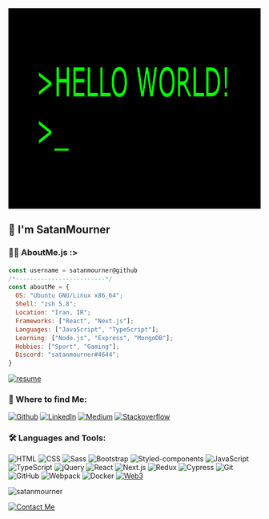 <img align="center" alt="hello" height="400" src="./assets/hello.gif">

## 👺 I'm SatanMourner


### 💁🏼 AboutMe.js :>

```js
const username = satanmourner@github
/*-------------------------*/
const aboutMe = {
  OS: "Ubuntu GNU/Linux x86_64";
  Shell: "zsh 5.8";
  Location: "Iran, IR";
  Frameworks: ["React", "Next.js"];
  Languages: ["JavaScript", "TypeScript"];
  Learning: ["Node.js", "Express", "MongoDB"];
  Hobbies: ["Sport", "Gaming"];
  Discord: "satanmourner#4644";
}
```

<!-- ##### My Resume: -->

<a href="https://drive.google.com/file/d/12LoV6HthRUN93-WdK53k5ocZR6_dNyZu/view?usp=sharing" target="_blank"><img alt="resume" src="https://img.shields.io/badge/my resume-black.svg?&style=for-the-badge&logo=google-scholar&logoColor=yellow" /></a>


### 🧐 Where to find Me:

<p>
<a href="https://github.com/satanmourner" target="_blank"><img alt="Github" src="https://img.shields.io/badge/GitHub-%2312100E.svg?&style=for-the-badge&logo=Github&logoColor=white" /></a>
<a href="https://www.linkedin.com/in/sanaz-mahmoudi/" target="_blank"><img alt="LinkedIn" src="https://img.shields.io/badge/linkedin-%230077B5.svg?&style=for-the-badge&logo=linkedin&logoColor=white" /></a> 
<a href="https://medium.com/@mahmoudisanaz59" target="_blank"><img alt="Medium" src="https://img.shields.io/badge/medium-%2312100E.svg?&style=for-the-badge&logo=medium&logoColor=white" /></a>
<a href="https://stackoverflow.com/users/13221981/sanaz-mahmoudi" target="_blank"><img alt="Stackoverflow" src="https://img.shields.io/badge/stackoverflow-F96854.svg?&style=for-the-badge&logo=stackoverflow&logoColor=white" /></a>
</p>


### 🛠️ Languages and Tools:

![HTML](https://img.shields.io/badge/-HTML5-05122A?style=flat&logo=HTML5)
![CSS](https://img.shields.io/badge/-CSS3-05122A?style=flat&logo=CSS3&logoColor=1572B6)
![Sass](https://img.shields.io/badge/-Sass-05122A?style=flat&logo=sass)
![Bootstrap](https://img.shields.io/badge/-Bootstrap-05122A?style=flat&logo=bootstrap)
![Styled-components](https://img.shields.io/badge/-Styled_Components-05122A?style=flat-square&logo=styled-components)
![JavaScript](https://img.shields.io/badge/-JavaScript-05122A?style=flat&logo=javascript)
![TypeScript](https://img.shields.io/badge/-TypeScript-05122A?style=flat&logo=typescript)
![jQuery](https://img.shields.io/badge/-jQuery-05122A?style=flat&logo=jquery)
![React](https://img.shields.io/badge/-React-05122A?style=flat&logo=react)
![Next.js](https://img.shields.io/badge/-Next.js-05122A?style=flat&logo=next.js)
![Redux](https://img.shields.io/badge/-Redux-05122A?style=flat-square&logo=redux)
![Cypress](https://img.shields.io/badge/-Cypress-05122A?style=flat-square&logo=cypress)
![Git](https://img.shields.io/badge/-Git-05122A?style=flat&logo=git)
![GitHub](https://img.shields.io/badge/-GitHub-05122A?style=flat&logo=github)
![Webpack](https://img.shields.io/badge/-Webpack-05122A?style=flat&logo=webpack)
![Docker](https://img.shields.io/badge/-Docker-05122A?style=flat&logo=docker)
[![Web3](https://img.shields.io/badge/-Web3-05122A?style=flat&logo=web3)](https://web3.foundation/)&nbsp;


<!-- ### My Stats: -->

<img src="https://github-readme-stats.vercel.app/api/top-langs?username=satanmourner&show_icons=true&locale=en&hide_border=true&theme=merko&layout=compact" alt="satanmourner" />


[![Contact Me](https://img.shields.io/badge/Contact%20Me-D14836?style=flat&logo=gmail&logoColor=white)](https://mail.google.com/mail/?view=cm&to=mahmoudisanaz.dev@gmail.com)

